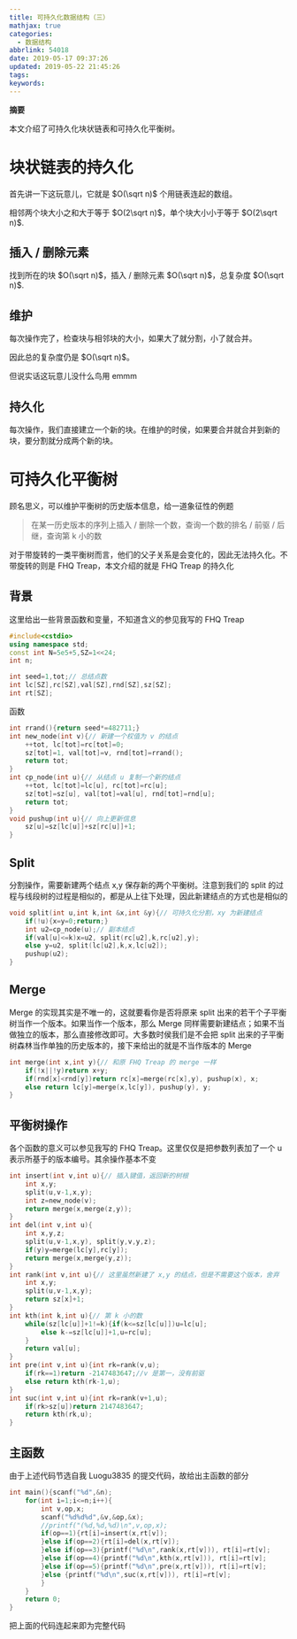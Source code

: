 ```yaml
---
title: 可持久化数据结构（三）
mathjax: true
categories:
  - 数据结构
abbrlink: 54018
date: 2019-05-17 09:37:26
updated: 2019-05-22 21:45:26
tags:
keywords:
---
```


**摘要**

本文介绍了可持久化块状链表和可持久化平衡树。

<!--more-->

# 块状链表的持久化

首先讲一下这玩意儿，它就是 $O(\sqrt n)$ 个用链表连起的数组。

相邻两个块大小之和大于等于 $O(2\sqrt n)$，单个块大小小于等于 $O(2\sqrt n)$.

## 插入 / 删除元素

找到所在的块 $O(\sqrt n)$，插入 / 删除元素 $O(\sqrt n)$，总复杂度 $O(\sqrt n)$.

## 维护

每次操作完了，检查块与相邻块的大小，如果大了就分割，小了就合并。

因此总的复杂度仍是 $O(\sqrt n)$。

但说实话这玩意儿没什么鸟用 emmm

## 持久化

每次操作，我们直接建立一个新的块。在维护的时侯，如果要合并就合并到新的块，要分割就分成两个新的块。

# 可持久化平衡树

顾名思义，可以维护平衡树的历史版本信息，给一道象征性的例题

> 在某一历史版本的序列上插入 / 删除一个数，查询一个数的排名 / 前驱 / 后继，查询第 k 小的数

对于带旋转的一类平衡树而言，他们的父子关系是会变化的，因此无法持久化。不带旋转的则是 FHQ Treap，本文介绍的就是 FHQ Treap 的持久化

## 背景

这里给出一些背景函数和变量，不知道含义的参见我写的 FHQ Treap

```cpp
#include<cstdio>
using namespace std;
const int N=5e5+5,SZ=1<<24;
int n;

int seed=1,tot;// 总结点数
int lc[SZ],rc[SZ],val[SZ],rnd[SZ],sz[SZ];
int rt[SZ];
```

函数

```cpp
int rrand(){return seed*=482711;}
int new_node(int v){// 新建一个权值为 v 的结点
    ++tot, lc[tot]=rc[tot]=0;
    sz[tot]=1, val[tot]=v, rnd[tot]=rrand();
    return tot;
}
int cp_node(int u){// 从结点 u 复制一个新的结点
    ++tot, lc[tot]=lc[u], rc[tot]=rc[u];
    sz[tot]=sz[u], val[tot]=val[u], rnd[tot]=rnd[u];
    return tot;
}
void pushup(int u){// 向上更新信息
    sz[u]=sz[lc[u]]+sz[rc[u]]+1;
}
```

## Split

分割操作，需要新建两个结点 x,y 保存新的两个平衡树。注意到我们的 split 的过程与线段树的过程是相似的，都是从上往下处理，因此新建结点的方式也是相似的

```cpp
void split(int u,int k,int &x,int &y){// 可持久化分割，xy 为新建结点
    if(!u){x=y=0;return;}
    int u2=cp_node(u);// 副本结点
    if(val[u]<=k)x=u2, split(rc[u2],k,rc[u2],y);
    else y=u2, split(lc[u2],k,x,lc[u2]);
    pushup(u2);
}
```

## Merge

Merge 的实现其实是不唯一的，这就要看你是否将原来 split 出来的若干个子平衡树当作一个版本。如果当作一个版本，那么 Merge 同样需要新建结点；如果不当做独立的版本，那么直接修改即可。大多数时侯我们是不会把 split 出来的子平衡树森林当作单独的历史版本的，接下来给出的就是不当作版本的 Merge

```cpp
int merge(int x,int y){// 和原 FHQ Treap 的 merge 一样
    if(!x||!y)return x+y;
    if(rnd[x]<rnd[y])return rc[x]=merge(rc[x],y), pushup(x), x;
    else return lc[y]=merge(x,lc[y]), pushup(y), y;
}

```

## 平衡树操作

各个函数的意义可以参见我写的 FHQ Treap。这里仅仅是把参数列表加了一个 u 表示所基于的版本编号。其余操作基本不变

```cpp
int insert(int v,int u){// 插入键值，返回新的树根
    int x,y;
    split(u,v-1,x,y);
    int z=new_node(v);
    return merge(x,merge(z,y));
}
int del(int v,int u){
    int x,y,z;
    split(u,v-1,x,y), split(y,v,y,z);
    if(y)y=merge(lc[y],rc[y]);
    return merge(x,merge(y,z));
}
int rank(int v,int u){// 这里虽然新建了 x,y 的结点，但是不需要这个版本，舍弃
    int x,y;
    split(u,v-1,x,y);
    return sz[x]+1;
}
int kth(int k,int u){// 第 k 小的数
    while(sz[lc[u]]+1!=k){if(k<=sz[lc[u]])u=lc[u];
        else k-=sz[lc[u]]+1,u=rc[u];
    }
    return val[u];
}
int pre(int v,int u){int rk=rank(v,u);
    if(rk==1)return -2147483647;//v 是第一，没有前驱
    else return kth(rk-1,u);
}
int suc(int v,int u){int rk=rank(v+1,u);
    if(rk>sz[u])return 2147483647;
    return kth(rk,u);
}
```

## 主函数

由于上述代码节选自我 Luogu3835 的提交代码，故给出主函数的部分

```cpp
int main(){scanf("%d",&n);
    for(int i=1;i<=n;i++){
        int v,op,x;
        scanf("%d%d%d",&v,&op,&x);
        //printf("(%d,%d,%d)\n",v,op,x);
        if(op==1){rt[i]=insert(x,rt[v]);
        }else if(op==2){rt[i]=del(x,rt[v]);
        }else if(op==3){printf("%d\n",rank(x,rt[v])), rt[i]=rt[v];
        }else if(op==4){printf("%d\n",kth(x,rt[v])), rt[i]=rt[v];
        }else if(op==5){printf("%d\n",pre(x,rt[v])), rt[i]=rt[v];
        }else {printf("%d\n",suc(x,rt[v])), rt[i]=rt[v];
        }
    }
    return 0;
}
```

把上面的代码连起来即为完整代码
